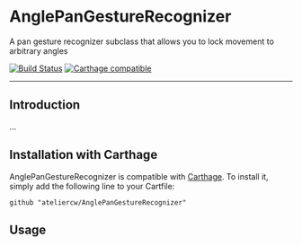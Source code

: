 # AnglePanGestureRecognizer
A pan gesture recognizer subclass that allows you to lock movement to arbitrary angles

[![Build Status](https://travis-ci.org/ateliercw/AnglePanGestureRecognizer.svg?branch=develop)](https://travis-ci.org/ateliercw/AnglePanGestureRecognizer)
[![Carthage compatible](https://img.shields.io/badge/Carthage-compatible-4BC51D.svg?style=flat)](https://github.com/Carthage/Carthage)

----------
## Introduction
...

## Installation with Carthage

AnglePanGestureRecognizer is compatible with [Carthage](https://github.com/Carthage/Carthage). To install it, simply add the following line to your Cartfile:

```
github "ateliercw/AnglePanGestureRecognizer"
```

## Usage
